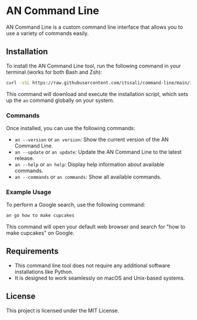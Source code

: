 # AN Command Line

AN Command Line is a custom command line interface that allows you to use a variety of commands easily.

## Installation

To install the AN Command Line tool, run the following command in your terminal (works for both Bash and Zsh):

```bash
curl -sSL https://raw.githubusercontent.com/itssali/command-line/main/install.sh | bash
```

This command will download and execute the installation script, which sets up the `an` command globally on your system.

### Commands

Once installed, you can use the following commands:

- `an --version` or `an version`: Show the current version of the AN Command Line.
- `an --update` or `an update`: Update the AN Command Line to the latest release.
- `an --help` or `an help`: Display help information about available commands.
- `an --commands` or `an commands`: Show all available commands.

### Example Usage

To perform a Google search, use the following command:

```bash
an go how to make cupcakes
```

This command will open your default web browser and search for "how to make cupcakes" on Google.

## Requirements

- This command line tool does not require any additional software installations like Python.
- It is designed to work seamlessly on macOS and Unix-based systems.

## License

This project is licensed under the MIT License.
